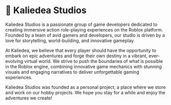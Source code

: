 # 🌟 Kaliedea Studios

Kaliedea Studios is a passionate group of game developers dedicated to creating immersive action role-playing experiences on the Roblox platform. Founded by a team of avid gamers and developers, our studio is driven by a love for storytelling, world-building, and innovative gameplay.

At Kaliedea, we believe that every player should have the opportunity to embark on epic adventures and forge their own destiny in a vibrant, ever-evolving virtual world. We strive to push the boundaries of what is possible in the Roblox engine, combining innovative game mechanics with stunning visuals and engaging narratives to deliver unforgettable gaming experiences.

Kaliedea Studios was founded as a personal project, a place where we store and work on our hobby projects. We hope you stay for a while and enjoy the adventures we create!
